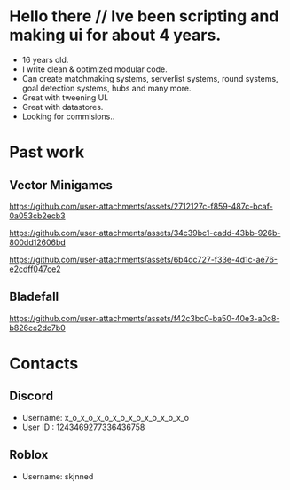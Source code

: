 # Hello there // Ive been scripting and making ui for about 4 years.

- 16 years old.
- I write clean & optimized modular code.
- Can create matchmaking systems, serverlist systems, round systems, goal detection systems, hubs and many more.
- Great with tweening UI.
- Great with datastores.
- Looking for commisions..

# Past work

## Vector Minigames

https://github.com/user-attachments/assets/2712127c-f859-487c-bcaf-0a053cb2ecb3

https://github.com/user-attachments/assets/34c39bc1-cadd-43bb-926b-800dd12606bd

https://github.com/user-attachments/assets/6b4dc727-f33e-4d1c-ae76-e2cdff047ce2

## Bladefall

https://github.com/user-attachments/assets/f42c3bc0-ba50-40e3-a0c8-b826ce2dc7b0

# Contacts

## Discord

- Username: x_o_x_o_x_o_x_o_x_o_x_o_x_o_x_o
- User ID : 1243469277336436758

## Roblox

- Username: skjnned
